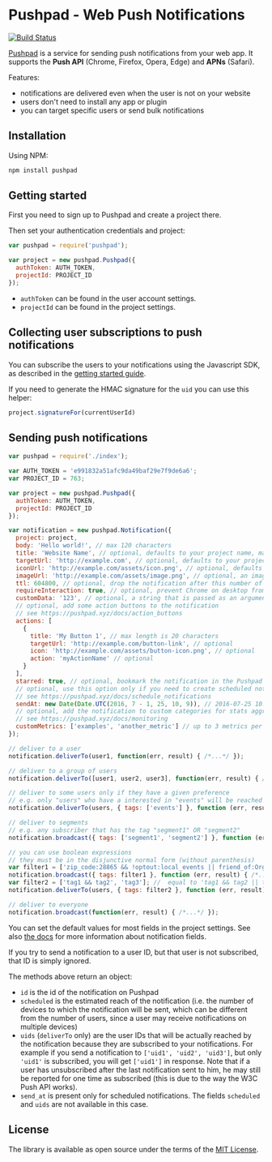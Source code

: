 # Pushpad - Web Push Notifications

[![Build Status](https://travis-ci.org/pushpad/pushpad-node.svg?branch=master)](https://travis-ci.org/pushpad/pushpad-node)
 
[Pushpad](https://pushpad.xyz) is a service for sending push notifications from your web app. It supports the **Push API** (Chrome, Firefox, Opera, Edge) and **APNs** (Safari).

Features:

- notifications are delivered even when the user is not on your website
- users don't need to install any app or plugin
- you can target specific users or send bulk notifications

## Installation
Using NPM:
```bash
npm install pushpad
```

## Getting started

First you need to sign up to Pushpad and create a project there.

Then set your authentication credentials and project:

```javascript
var pushpad = require('pushpad');

var project = new pushpad.Pushpad({
  authToken: AUTH_TOKEN,
  projectId: PROJECT_ID
});
```

- `authToken` can be found in the user account settings.
- `projectId` can be found in the project settings.

## Collecting user subscriptions to push notifications

You can subscribe the users to your notifications using the Javascript SDK, as described in the [getting started guide](https://pushpad.xyz/docs/pushpad_pro_getting_started).

If you need to generate the HMAC signature for the `uid` you can use this helper:

```javascript
project.signatureFor(currentUserId)
```

## Sending push notifications

```javascript
var pushpad = require('./index');

var AUTH_TOKEN = 'e991832a51afc9da49baf29e7f9de6a6';
var PROJECT_ID = 763;

var project = new pushpad.Pushpad({
  authToken: AUTH_TOKEN,
  projectId: PROJECT_ID
});

var notification = new pushpad.Notification({
  project: project,
  body: 'Hello world!', // max 120 characters
  title: 'Website Name', // optional, defaults to your project name, max 30 characters
  targetUrl: 'http://example.com', // optional, defaults to your project website
  iconUrl: 'http://example.com/assets/icon.png', // optional, defaults to the project icon
  imageUrl: 'http://example.com/assets/image.png', // optional, an image to display in the notification content
  ttl: 604800, // optional, drop the notification after this number of seconds if a device is offline
  requireInteraction: true, // optional, prevent Chrome on desktop from automatically closing the notification after a few seconds
  customData: '123', // optional, a string that is passed as an argument to action button callbacks
  // optional, add some action buttons to the notification
  // see https://pushpad.xyz/docs/action_buttons
  actions: [
    {
      title: 'My Button 1', // max length is 20 characters
      targetUrl: 'http://example.com/button-link', // optional
      icon: 'http://example.com/assets/button-icon.png', // optional
      action: 'myActionName' // optional
    }
  ],
  starred: true, // optional, bookmark the notification in the Pushpad dashboard (e.g. to highlight manual notifications)
  // optional, use this option only if you need to create scheduled notifications (max 5 days)
  // see https://pushpad.xyz/docs/schedule_notifications
  sendAt: new Date(Date.UTC(2016, 7 - 1, 25, 10, 9)), // 2016-07-25 10:09 UTC
  // optional, add the notification to custom categories for stats aggregation
  // see https://pushpad.xyz/docs/monitoring
  customMetrics: ['examples', 'another_metric'] // up to 3 metrics per notification
});

// deliver to a user
notification.deliverTo(user1, function(err, result) { /*...*/ });

// deliver to a group of users
notification.deliverTo([user1, user2, user3], function(err, result) { /*...*/ });

// deliver to some users only if they have a given preference
// e.g. only "users" who have a interested in "events" will be reached
notification.deliverTo(users, { tags: ['events'] }, function (err, result) { /*...*/ });

// deliver to segments
// e.g. any subscriber that has the tag "segment1" OR "segment2"
notification.broadcast({ tags: ['segment1', 'segment2'] }, function (err, result) { /*...*/ });

// you can use boolean expressions 
// they must be in the disjunctive normal form (without parenthesis)
var filter1 = ['zip_code:28865 && !optout:local_events || friend_of:Organizer123'];
notification.broadcast({ tags: filter1 }, function (err, result) { /*...*/ });
var filter2 = ['tag1 && tag2', 'tag3']; //  equal to 'tag1 && tag2 || tag3'
notification.deliverTo(users, { tags: filter2 }, function (err, result) { /*...*/ });

// deliver to everyone
notification.broadcast(function(err, result) { /*...*/ });
```

You can set the default values for most fields in the project settings. See also [the docs](https://pushpad.xyz/docs/rest_api#notifications_api_docs) for more information about notification fields.

If you try to send a notification to a user ID, but that user is not subscribed, that ID is simply ignored.

The methods above return an object: 

- `id` is the id of the notification on Pushpad
- `scheduled` is the estimated reach of the notification (i.e. the number of devices to which the notification will be sent, which can be different from the number of users, since a user may receive notifications on multiple devices)
- `uids` (`deliverTo` only) are the user IDs that will be actually reached by the notification because they are subscribed to your notifications. For example if you send a notification to `['uid1', 'uid2', 'uid3']`, but only `'uid1'` is subscribed, you will get `['uid1']` in response. Note that if a user has unsubscribed after the last notification sent to him, he may still be reported for one time as subscribed (this is due to the way the W3C Push API works).
- `send_at` is present only for scheduled notifications. The fields `scheduled` and `uids` are not available in this case.


## License

The library is available as open source under the terms of the [MIT License](http://opensource.org/licenses/MIT).
